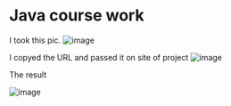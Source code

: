 # Java course work
I took this pic.
![image](https://user-images.githubusercontent.com/107436210/181484253-ac162992-794f-4b8c-b79b-00cef7d57451.png)

I copyed the URL and passed it on site of project
![image](https://user-images.githubusercontent.com/107436210/181484523-42fe56d1-9a62-4791-8e30-45401f13e9a6.png)

The result

![image](https://user-images.githubusercontent.com/107436210/181484812-bc3bc7ce-a034-4dfb-8853-89874c186268.png)
